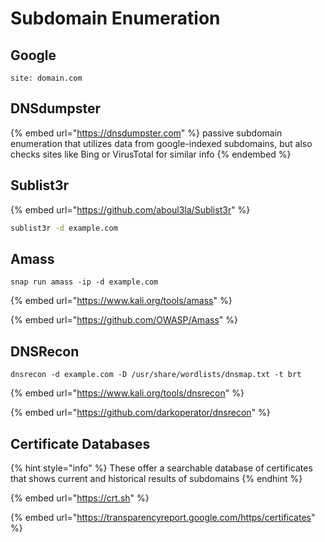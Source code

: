 # Subdomain Enumeration

## Google

```
site: domain.com
```

## DNSdumpster

{% embed url="https://dnsdumpster.com" %}
passive subdomain enumeration that utilizes data from google-indexed subdomains, but also checks sites like Bing or VirusTotal for similar info
{% endembed %}

## Sublist3r

{% embed url="https://github.com/aboul3la/Sublist3r" %}

```bash
sublist3r -d example.com
```

## Amass

```
snap run amass -ip -d example.com
```

{% embed url="https://www.kali.org/tools/amass" %}

{% embed url="https://github.com/OWASP/Amass" %}

## DNSRecon

```
dnsrecon -d example.com -D /usr/share/wordlists/dnsmap.txt -t brt
```

{% embed url="https://www.kali.org/tools/dnsrecon" %}

{% embed url="https://github.com/darkoperator/dnsrecon" %}

## Certificate Databases

{% hint style="info" %}
&#x20;These offer a searchable database of certificates that shows current and historical results of subdomains
{% endhint %}

{% embed url="https://crt.sh" %}

{% embed url="https://transparencyreport.google.com/https/certificates" %}
